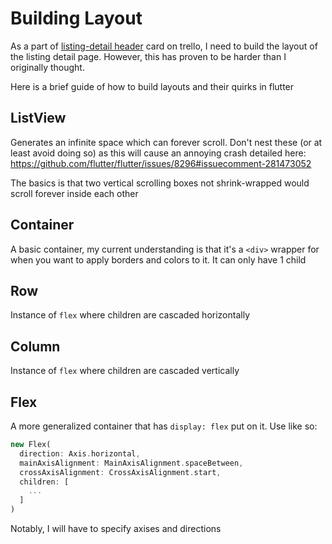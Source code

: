 # Building Layout
As a part of [listing-detail header](https://trello.com/c/vaWX0H5j/67-flutter-listing-detail-page) card on trello, I need to build the layout of the listing detail page. However, this has proven to be harder than I originally thought.

Here is a brief guide of how to build layouts and their quirks in flutter

## ListView
Generates an infinite space which can forever scroll. Don't nest these (or at least avoid doing so) as this will cause an annoying crash detailed here: https://github.com/flutter/flutter/issues/8296#issuecomment-281473052

The basics is that two vertical scrolling boxes not shrink-wrapped would scroll forever inside each other

## Container
A basic container, my current understanding is that it's a `<div>` wrapper for when you want to apply borders and colors to it. It can only have 1 child

## Row
Instance of `flex` where children are cascaded horizontally

## Column
Instance of `flex` where children are cascaded vertically

## Flex
A more generalized container that has `display: flex` put on it. Use like so:

```dart
new Flex(
  direction: Axis.horizontal,
  mainAxisAlignment: MainAxisAlignment.spaceBetween,
  crossAxisAlignment: CrossAxisAlignment.start,
  children: [
    ...
  ]
)
```
Notably, I will have to specify axises and directions